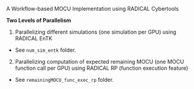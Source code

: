 A Workflow-based MOCU Implementation using RADICAL Cybertools

**Two Levels of Parallelism**

1. Parallelizing different simulations (one simulation per GPU) using RADICAL EnTK

* See `num_sim_entk` folder.

2. Parallelizing computation of expected remaining MOCU (one MOCU function call per GPU) using RADICAL RP (function execution feature)

* See `remainingMOCU_func_exec_rp` folder.
